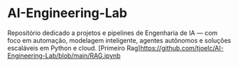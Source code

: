 # AI-Engineering-Lab
Repositório dedicado a projetos e pipelines de Engenharia de IA — com foco em automação, modelagem inteligente, agentes autônomos e soluções escaláveis em Python e cloud.
[Primeiro Rag]https://github.com/tjoelc/AI-Engineering-Lab/blob/main/RAG.ipynb
